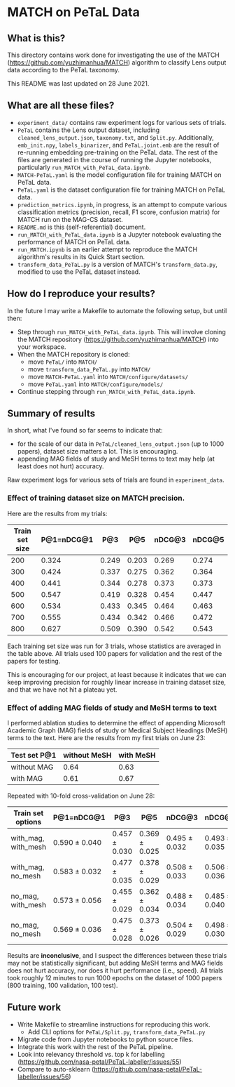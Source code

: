 # MATCH on PeTaL Data

## What is this?

This directory contains work done for investigating the use of the MATCH (https://github.com/yuzhimanhua/MATCH) algorithm to classify Lens output data according to the PeTaL taxonomy.

This README was last updated on 28 June 2021.

## What are all these files?

- `experiment_data/` contains raw experiment logs for various sets of trials.
- `PeTaL` contains the Lens output dataset, including `cleaned_lens_output.json`, `taxonomy.txt`, and `Split.py`. Additionally, `emb_init.npy`, `labels_binarizer`, and `PeTaL.joint.emb` are the result of re-running embedding pre-training on the PeTaL data. The rest of the files are generated in the course of running the Jupyter notebooks, particularly `run_MATCH_with_PeTaL_data.ipynb`.
- `MATCH-PeTaL.yaml` is the model configuration file for training MATCH on PeTaL data.
- `PeTaL.yaml` is the dataset configuration file for training MATCH on PeTaL data.
- `prediction_metrics.ipynb`, in progress, is an attempt to compute various classification metrics (precision, recall, F1 score, confusion matrix) for MATCH run on the MAG-CS dataset.
- `README.md` is this (self-referential) document.
- `run_MATCH_with_PeTaL_data.ipynb` is a Jupyter notebook evaluating the performance of MATCH on PeTaL data.
- `run_MATCH.ipynb` is an earlier attempt to reproduce the MATCH algorithm's results in its Quick Start section.
- `transform_data_PeTaL.py` is a version of MATCH's `transform_data.py`, modified to use the PeTaL dataset instead.

## How do I reproduce your results?

In the future I may write a Makefile to automate the following setup, but until then:

- Step through `run_MATCH_with_PeTaL_data.ipynb`. This will involve cloning the MATCH repository (https://github.com/yuzhimanhua/MATCH) into your workspace.
- When the MATCH repository is cloned:
  - move `PeTaL/` into `MATCH/`
  - move `transform_data_PeTaL.py` into `MATCH/`
  - move `MATCH-PeTaL.yaml` into `MATCH/configure/datasets/`
  - move `PeTaL.yaml` into `MATCH/configure/models/`
- Continue stepping through `run_MATCH_with_PeTaL_data.ipynb`.

## Summary of results

In short, what I've found so far seems to indicate that:
- for the scale of our data in `PeTaL/cleaned_lens_output.json` (up to 1000 papers), dataset size matters a lot. This is encouraging.
- appending MAG fields of study and MeSH terms to text may help (at least does not hurt) accuracy.

Raw experiment logs for various sets of trials are found in `experiment_data`.

### Effect of training dataset size on MATCH precision.

Here are the results from my trials:

| Train set size | P@1=nDCG@1 | P@3 | P@5 | nDCG@3 | nDCG@5 |
| --- | --- | --- | --- | --- | --- |
| 200 | 0.324 | 0.249 | 0.203 | 0.269 | 0.274 |
| 300 | 0.424 | 0.337 | 0.275 | 0.362 | 0.364 |
| 400 | 0.441 | 0.344 | 0.278 | 0.373 | 0.373 |
| 500 | 0.547 | 0.419 | 0.328 | 0.454 | 0.447 |
| 600 | 0.534 | 0.433 | 0.345 | 0.464 | 0.463 |
| 700 | 0.555 | 0.434 | 0.342 | 0.466 | 0.472 |
| 800 | 0.627 | 0.509 | 0.390 | 0.542 | 0.543 |

Each training set size was run for 3 trials, whose statistics are averaged in the table above. All trials used 100 papers for validation and the rest of the papers for testing.

This is encouraging for our project, at least because it indicates that we can keep improving precision for roughly linear increase in training dataset size, and that we have not hit a plateau yet. 

### Effect of adding MAG fields of study and MeSH terms to text

I performed ablation studies to determine the effect of appending Microsoft Academic Graph (MAG) fields of study or Medical Subject Headings (MeSH) terms to the text. Here are the results from my first trials on June 23:

| Test set P@1 | without MeSH | with MeSH |
| --- | --- | --- |
| without MAG | 0.64 | 0.63 |
| with MAG | 0.61 | 0.67 |

Repeated with 10-fold cross-validation on June 28:

| Train set options | P@1=nDCG@1 | P@3 | P@5 | nDCG@3 | nDCG@5 |
| --- | --- | --- | --- | --- | --- |
| with_mag, with_mesh | 0.590 ± 0.040 | 0.457 ± 0.030 | 0.369 ± 0.025 | 0.495 ± 0.032 | 0.493 ± 0.035 |
| with_mag, no_mesh | 0.583 ± 0.032 | 0.477 ± 0.035 | 0.378 ± 0.029 | 0.508 ± 0.033 | 0.506 ± 0.036 |
| no_mag, with_mesh | 0.573 ± 0.056 | 0.455 ± 0.029 | 0.362 ± 0.034 | 0.488 ± 0.034 | 0.485 ± 0.040 |
| no_mag, no_mesh | 0.569 ± 0.036 | 0.475 ± 0.028 | 0.373 ± 0.026 | 0.504 ± 0.029 | 0.498 ± 0.030 |

Results are **inconclusive**, and I suspect the differences between these trials may not be statistically significant, but adding MeSH terms and MAG fields does not hurt accuracy, nor does it hurt performance (i.e., speed). All trials took roughly 12 minutes to run 1000 epochs on the dataset of 1000 papers (800 training, 100 validation, 100 test).

## Future work

- Write Makefile to streamline instructions for reproducing this work.
  - Add CLI options for `PeTaL/Split.py`, `transform_data_PeTaL.py`
- Migrate code from Jupyter notebooks to python source files.
- Integrate this work with the rest of the PeTaL pipeline.
- Look into relevancy threshold vs. top k for labelling (https://github.com/nasa-petal/PeTaL-labeller/issues/55)
- Compare to auto-sklearn (https://github.com/nasa-petal/PeTaL-labeller/issues/56)